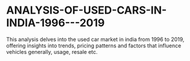 # ANALYSIS-OF-USED-CARS-IN-INDIA-1996---2019
This analysis delves into the used car market in india from 1996 to 2019, offering insights into trends, pricing patterns and factors that influence vehicles generally, usage, resale etc.
